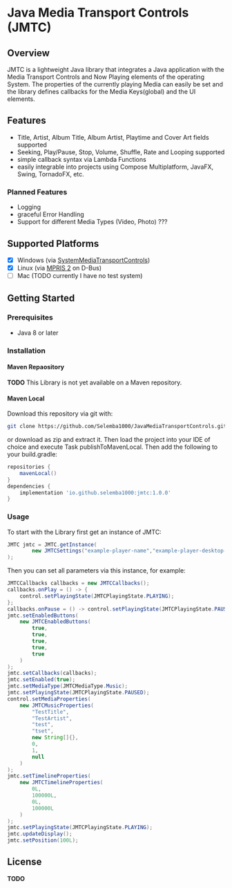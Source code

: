 # Java Media Transport Controls (JMTC)
## Overview
JMTC is a lightweight Java library that integrates a Java application with the Media Transport Controls and Now Playing elements of the operating System. The properties of the currently playing Media can easily be set and the library defines callbacks for the Media Keys(global) and the UI elements.
## Features
- Title, Artist, Album Title, Album Artist, Playtime and Cover Art fields supported
- Seeking, Play/Pause, Stop, Volume, Shuffle, Rate and Looping supported
- simple callback syntax via Lambda Functions
- easily integrable into projects using Compose Multiplatform, JavaFX, Swing, TornadoFX, etc. 
### Planned Features
- Logging
- graceful Error Handling
- Support for different Media Types (Video, Photo) ???
## Supported Platforms
- [x] Windows (via [SystemMediaTransportControls](https://learn.microsoft.com/de-de/uwp/api/windows.media.systemmediatransportcontrols?view=winrt-22621))
- [x] Linux (via [MPRIS 2](https://specifications.freedesktop.org/mpris-spec/2.2/) on D-Bus)
- [ ] Mac (TODO currently I have no test system)
## Getting Started
### Prerequisites
- Java 8 or later
### Installation
#### Maven Repaository
**TODO** This Library is not yet available on a Maven repository.
#### Maven Local
Download this repository via git with:
```bash
git clone https://github.com/Selemba1000/JavaMediaTransportControls.git
```
or download as zip and extract it.
Then load the project into your IDE of choice and execute Task publishToMavenLocal.
Then add the following to your build.gradle:
```groovy
repositories {
    mavenLocal()
}
dependencies {
    implementation 'io.github.selemba1000:jmtc:1.0.0'
}
```
### Usage
To start with the Library first get an instance of JMTC:
```java
JMTC jmtc = JMTC.getInstance(
        new JMTCSettings("example-player-name","example-player-desktop-file")
);
```
Then you can set all parameters via this instance, for example:
```java
JMTCCallbacks callbacks = new JMTCCallbacks();
callbacks.onPlay = () -> {
    control.setPlayingState(JMTCPlayingState.PLAYING);
};
callbacks.onPause = () -> control.setPlayingState(JMTCPlayingState.PAUSED);
jmtc.setEnabledButtons(
    new JMTCEnabledButtons(
        true,
        true,
        true,
        true,
        true
    )
);
jmtc.setCallbacks(callbacks);
jmtc.setEnabled(true);
jmtc.setMediaType(JMTCMediaType.Music);
jmtc.setPlayingState(JMTCPlayingState.PAUSED);
control.setMediaProperties(
    new JMTCMusicProperties(
        "TestTitle",
        "TestArtist",
        "test",
        "tset",
        new String[]{},
        0,
        1,
        null
    )
);
jmtc.setTimelineProperties(
    new JMTCTimelineProperties(
        0L,
        100000L,
        0L,
        100000L
    )
);
jmtc.setPlayingState(JMTCPlayingState.PLAYING);
jmtc.updateDisplay();
jmtc.setPosition(100L);
```
## License
**TODO**
